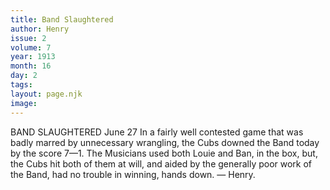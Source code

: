 ```yaml
---
title: Band Slaughtered
author: Henry
issue: 2
volume: 7
year: 1913
month: 16
day: 2
tags:
layout: page.njk
image:
---
```

BAND SLAUGHTERED    June 27    In a fairly well contested game that was badly marred by unnecessary wrangling, the Cubs downed the Band today by the score 7—1. The Musicians used both Louie and Ban, in the box, but, the Cubs hit both of them at will, and aided by the generally poor work of the Band, had no trouble in winning, hands down. — Henry. 




